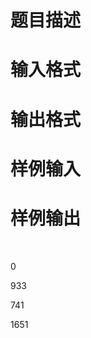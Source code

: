 

# 题目描述



# 输入格式



# 输出格式



# 样例输入



# 样例输出


<p>
<br/>
</p>
<p>
0
</p>
<p>
933
</p>
<p>
741
</p>
<p>
1651
</p>
<p>
<br/>
</p>
<audio controls="controls" style="display:none;"></audio><audio controls="controls" style="display:none;"></audio>
